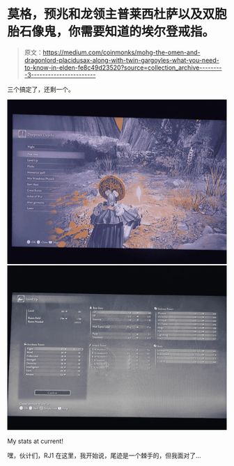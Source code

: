 # 莫格，预兆和龙领主普莱西杜萨以及双胞胎石像鬼，你需要知道的埃尔登戒指。

> 原文：<https://medium.com/coinmonks/mohg-the-omen-and-dragonlord-placidusax-along-with-twin-gargoyles-what-you-need-to-know-in-elden-fe8c49d23520?source=collection_archive---------3----------------------->

三个搞定了，还剩一个。

![](img/6ea4b85168265ce2b26c35059d1dcc60.png)![](img/556f9838ed56c72755a883d27a0842fb.png)

My stats at current!

嘿，伙计们，RJ1 在这里，我开始说，尾迹是一个棘手的，但我面对了…